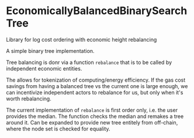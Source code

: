 # EconomicallyBalancedBinarySearchTree
Library for log cost ordering with economic height rebalancing

A simple binary tree implementation.

Tree balancing is donr via a function `rebalance` that is to be called by independent economic entities.

The allows for tokenization of computing/energy efficiency. If the gas cost savings from having a balanced tree vs the current one is large enough, we can incentivize independent actors to rebalance for us, but only when it's worth rebalancing.

The current implementation of `rebalance` is first order only, i.e. the user provides the median. The function checks the median and remakes a tree around it. Can be expanded to provide new tree entitely from off-chain, where the node set is checked for equality.

